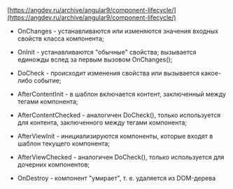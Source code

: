 [https://angdev.ru/archive/angular9/component-lifecycle/](https://angdev.ru/archive/angular9/component-lifecycle/) 

- OnChanges - устанавливаются или изменяются значения входных свойств класса компонента;  

- OnInit - устанавливаются "обычные" свойства; вызывается единожды вслед за первым вызовом OnChanges();  

- DoCheck - происходит изменения свойства или вызывается какое-либо событие;  

- AfterContentInit - в шаблон включается контент, заключенный между тегами компонента;  

- AfterContentChecked - аналогичен DoCheck(), только используется для контента, заключенного между тегами компонента;  

- AfterViewInit - инициализируются компоненты, которые входят в шаблон текущего компонента;  

- AfterViewChecked - аналогичен DoCheck(), только используется для дочерних компонентов;  

- OnDestroy - компонент "умирает", т. е. удаляется из DOM-дерева
